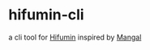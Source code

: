 # hifumin-cli
a cli tool for [Hifumin](https://hifumin.app) inspired by [Mangal](https://github.com/metafates/mangal)
